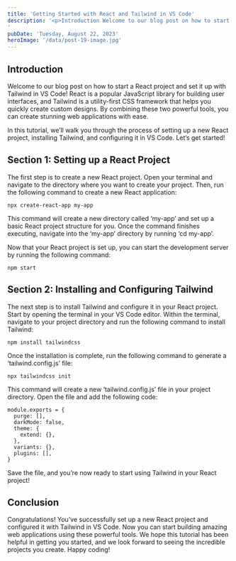 ```yaml
---
title: 'Getting Started with React and Tailwind in VS Code'
description: '<p>Introduction Welcome to our blog post on how to start a React project and set it up with Tailwind in VS Code! React is a popular JavaScript library for building user interfaces, and Tailwind is a utility-first CSS framework that helps you quickly create custom designs. By combining these two powerful tools, you can create [&hellip;]</p>
'
pubDate: 'Tuesday, August 22, 2023'
heroImage: '/data/post-19-image.jpg'
---
```


<h2>Introduction</h2>
<p>Welcome to our blog post on how to start a React project and set it up with Tailwind in VS Code! React is a popular JavaScript library for building user interfaces, and Tailwind is a utility-first CSS framework that helps you quickly create custom designs. By combining these two powerful tools, you can create stunning web applications with ease.</p>
<p>In this tutorial, we&#8217;ll walk you through the process of setting up a new React project, installing Tailwind, and configuring it in VS Code. Let&#8217;s get started!</p>
<h2>Section 1: Setting up a React Project</h2>
<p>The first step is to create a new React project. Open your terminal and navigate to the directory where you want to create your project. Then, run the following command to create a new React application:</p>
<pre><code>npx create-react-app my-app</code></pre>
<p>This command will create a new directory called &#8216;my-app&#8217; and set up a basic React project structure for you. Once the command finishes executing, navigate into the &#8216;my-app&#8217; directory by running &#8216;cd my-app&#8217;.</p>
<p>Now that your React project is set up, you can start the development server by running the following command:</p>
<pre><code>npm start</code></pre>
<h2>Section 2: Installing and Configuring Tailwind</h2>
<p>The next step is to install Tailwind and configure it in your React project. Start by opening the terminal in your VS Code editor. Within the terminal, navigate to your project directory and run the following command to install Tailwind:</p>
<pre><code>npm install tailwindcss</code></pre>
<p>Once the installation is complete, run the following command to generate a &#8216;tailwind.config.js&#8217; file:</p>
<pre><code>npx tailwindcss init</code></pre>
<p>This command will create a new &#8216;tailwind.config.js&#8217; file in your project directory. Open the file and add the following code:</p>
<pre><code>module.exports = {
  purge: [],
  darkMode: false,
  theme: {
    extend: {},
  },
  variants: {},
  plugins: [],
}</code></pre>
<p>Save the file, and you&#8217;re now ready to start using Tailwind in your React project!</p>
<h2>Conclusion</h2>
<p>Congratulations! You&#8217;ve successfully set up a new React project and configured it with Tailwind in VS Code. Now you can start building amazing web applications using these powerful tools. We hope this tutorial has been helpful in getting you started, and we look forward to seeing the incredible projects you create. Happy coding!</p>

